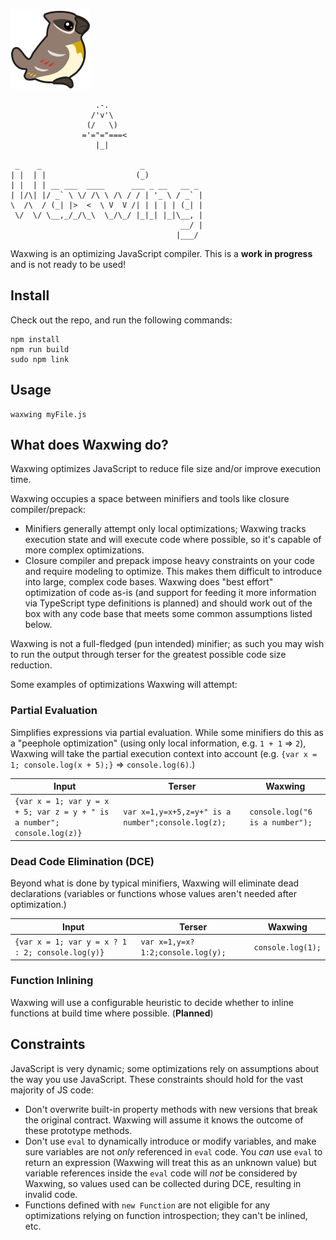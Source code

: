 ![Waxwing logo](https://raw.githubusercontent.com/bendmorris/waxwing/master/assets/waxwing-128.png)

```
                   .-.
                  /'v'\
                 (/   \)
                ='="="===<
                   |_|

 _    _                      _             
| |  | |                    (_)            
| |  | | __ ___  ____      ___ _ __   __ _ 
| |/\| |/ _` \ \/ /\ \ /\ / / | '_ \ / _` |
\  /\  / (_| |>  <  \ V  V /| | | | | (_| |
 \/  \/ \__,_/_/\_\  \_/\_/ |_|_| |_|\__, |
                                      __/ |
                                     |___/ 
```

Waxwing is an optimizing JavaScript compiler. This is a **work in progress** and is not ready to be used!

## Install

Check out the repo, and run the following commands:

```shell
npm install
npm run build
sudo npm link
```

## Usage

```shell
waxwing myFile.js
```

## What does Waxwing do?

Waxwing optimizes JavaScript to reduce file size and/or improve execution time.

Waxwing occupies a space between minifiers and tools like closure compiler/prepack:

- Minifiers generally attempt only local optimizations; Waxwing tracks execution state and will execute code where possible, so it's capable of more complex optimizations.
- Closure compiler and prepack impose heavy constraints on your code and require modeling to optimize. This makes them difficult to introduce into large, complex code bases. Waxwing does "best effort" optimization of code as-is (and support for feeding it more information via TypeScript type definitions is planned) and should work out of the box with any code base that meets some common assumptions listed below.

Waxwing is not a full-fledged (pun intended) minifier; as such you may wish to run the output through terser for the greatest possible code size reduction.

Some examples of optimizations Waxwing will attempt:

### Partial Evaluation

Simplifies expressions via partial evaluation. While some minifiers do this as a "peephole optimization" (using only local information, e.g. `1 + 1` => `2`), Waxwing will take the partial execution context into account (e.g. `{var x = 1; console.log(x + 5);}` => `console.log(6)`.)

| Input | Terser | Waxwing |
| --- | --- | --- |
| `{var x = 1; var y = x + 5; var z = y + " is a number"; console.log(z)}` | `var x=1,y=x+5,z=y+" is a number";console.log(z);` | `console.log("6 is a number");` |

### Dead Code Elimination (DCE)

Beyond what is done by typical minifiers, Waxwing will eliminate dead declarations (variables or functions whose values aren't needed after optimization.)

| Input | Terser | Waxwing |
| --- | --- | --- |
| `{var x = 1; var y = x ? 1 : 2; console.log(y)}` | `var x=1,y=x?1:2;console.log(y);` | `console.log(1);` |

### Function Inlining

Waxwing will use a configurable heuristic to decide whether to inline functions at build time where possible. (**Planned**)

## Constraints

JavaScript is very dynamic; some optimizations rely on assumptions about the way you use JavaScript. These constraints should hold for the vast majority of JS code:

- Don't overwrite built-in property methods with new versions that break the original contract. Waxwing will assume it knows the outcome of these prototype methods.
- Don't use `eval` to dynamically introduce or modify variables, and make sure variables are not *only* referenced in `eval` code. You *can* use `eval` to return an expression (Waxwing will treat this as an unknown value) but variable references inside the `eval` code will *not* be considered by Waxwing, so values used can be collected during DCE, resulting in invalid code.
- Functions defined with `new Function` are not eligible for any optimizations relying on function introspection; they can't be inlined, etc.
